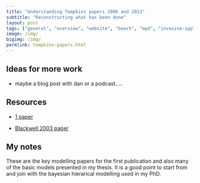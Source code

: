 ```yaml
---
title: "Understanding Tompkins papers 2006 and 2013"
subtitle: "Reconstructing what has been done"
layout: post
tags: ["general", "overview", "website", "beech", "mpd", "invasive-spp"]
image: /img/
bigimg: /img/
permlink: tompkins-papers.html
---
```


## Ideas for more work

- maybe a blog post with dan or a podcast.....

## Resources

- [1 paper]()

- [Blackwell 2003 paper]()

## My notes

These are the key modelling papers for the first publication and also many of the basic models presented in my thesis. It is a good point to start from and join with the bayesian hierarical modelling used in my PhD.
